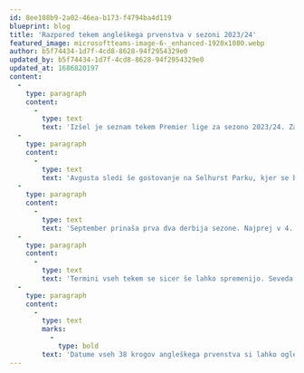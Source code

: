 ```yaml
---
id: 8ee108b9-2a02-46ea-b173-f4794ba4d119
blueprint: blog
title: 'Razpored tekem angleškega prvenstva v sezoni 2023/24'
featured_image: microsoftteams-image-6-_enhanced-1920x1080.webp
author: b5f74434-1d7f-4cd8-8628-94f2954329e0
updated_by: b5f74434-1d7f-4cd8-8628-94f2954329e0
updated_at: 1686820197
content:
  -
    type: paragraph
    content:
      -
        type: text
        text: 'Izšel je seznam tekem Premier lige za sezono 2023/24. Začenjamo proti Nottingham Forestu na našem Emirates Stadiumu. Tekmo 1. kroga bomo odigrali v soboto, 12. avgusta, ob 13.30.'
  -
    type: paragraph
    content:
      -
        type: text
        text: 'Avgusta sledi še gostovanje na Selhurst Parku, kjer se bomo pomerili s Crystal Palaceom in domača tekma proti Fulhamu.'
  -
    type: paragraph
    content:
      -
        type: text
        text: 'September prinaša prva dva derbija sezone. Najprej v 4. krogu v London prihaja Manchester United. Prvi severnolondonski derbi bo v soboto, 23. septembra, ko na Emiratesu gostuje še Tottenham. Prvo srečanje z aktualnimi prvaki Manchester Cityjem bo štirinajst dni kasneje.'
  -
    type: paragraph
    content:
      -
        type: text
        text: 'Termini vseh tekem se sicer še lahko spremenijo. Seveda odvisno od želja lastnikov televizijskih pravic in tudi od udejstvovanja Arsenala v ligi prvakov.'
  -
    type: paragraph
    content:
      -
        type: text
        marks:
          -
            type: bold
        text: 'Datume vseh 38 krogov angleškega prvenstva si lahko ogledate v zgornji fotografiji.'
---
```

